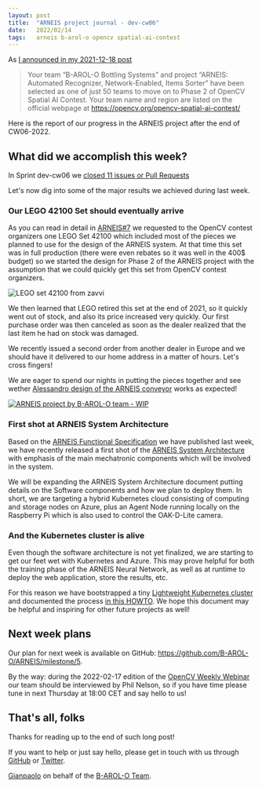 ```yaml
---
layout: post
title:  "ARNEIS project journal - dev-cw06"
date:   2022/02/14
tags: 	arneis b-arol-o opencv spatial-ai-contest
---
```


<!--
<a href="https://opencv.org/opencv-spatial-ai-contest/#finalists"><img src="https://user-images.githubusercontent.com/75182/146637995-3266f15d-81a4-4470-a337-965404340121.jpg" alt="OpenCV Spatial AI Contest Finalist" width="40%"></a>

Welcome to our weekly status report of the [ARNEIS project](https://github.com/B-AROL-O/ARNEIS)!
-->

As [I announced in my 2021-12-18 post](https://gmacario.github.io/posts/2021-12-18-arneis-spatial-ai-finalist)

> Your team “B-AROL-O Bottling Systems” and project “ARNEIS: Automated Recognizer, Network-Enabled, Items Sorter” have been selected as one of just 50 teams to move on to Phase 2 of OpenCV Spatial AI Contest.
> Your team name and region are listed on the official webpage at <https://opencv.org/opencv-spatial-ai-contest/​>

Here is the report of our progress in the ARNEIS project after the end of CW06-2022.

## What did we accomplish this week?

In Sprint dev-cw06 we [closed 11 issues or Pull Requests](https://github.com/B-AROL-O/ARNEIS/milestone/12?closed=1)

Let's now dig into some of the major results we achieved during last week.

### Our LEGO 42100 Set should eventually arrive

As you can read in detail in [ARNEIS#7](https://github.com/B-AROL-O/ARNEIS/issues/7) we requested to the OpenCV contest organizers one LEGO Set 42100 which included most of the pieces we planned to use for the design of the ARNEIS system.
At that time this set was in full production (there were even rebates so it was well in the 400$ budget) so we started the design for Phase 2 of the ARNEIS project with the assumption that we could quickly get this set from OpenCV contest organizers.

![LEGO set 42100 from zavvi](https://user-images.githubusercontent.com/75182/149888035-3b15775f-34a8-4222-9016-1916c3511552.png)

We then learned that LEGO retired this set at the end of 2021, so it quickly went out of stock, and also its price increased very quickly.
Our first purchase order was then canceled as soon as the dealer realized that the last item he had on stock was damaged.

We recently issued a second order from another dealer in Europe and we should have it delivered to our home address in a matter of hours. Let's cross fingers! 

<!--
We eventually made it and we secured a [LEGO&reg; Liebherr R9800 Set](https://www.bricklink.com/v2/catalog/catalogitem.page?S=42100-1#T=S&O={%22iconly%22:0}) which should soon arrive in Torino.

TODO:Photo
-->

We are eager to spend our nights in putting the pieces together and see wether [Alessandro design of the ARNEIS conveyor](https://github.com/B-AROL-O/ARNEIS/tree/main/mocs/studies) works as expected!

[![ARNEIS project by B-AROL-O team - WIP](https://img.youtube.com/vi/7qxbT31U5dE/0.jpg)](https://www.youtube.com/watch?v=7qxbT31U5dE "ARNEIS project by B-AROL-O team - WIP")

### First shot at ARNEIS System Architecture

Based on the [ARNEIS Functional Specification](https://arneis.readthedocs.io/en/latest/architecture/arneis-spec.html) we have published last week, we have recently released a first shot of the [ARNEIS System Architecture](https://arneis.readthedocs.io/en/latest/architecture/arneis-sysarch.html) with emphasis of the main mechatronic components which will be involved in the system.

We will be expanding the ARNEIS System Architecture document putting details on the Software components and how we plan to deploy them.
In short, we are targeting a hybrid Kubernetes cloud consisting of computing and storage nodes on Azure, plus an Agent Node running locally on the Raspberry Pi which is also used to control the OAK-D-Lite camera.

### And the Kubernetes cluster is alive

Even though the software architecture is not yet finalized, we are starting to get our feet wet with Kubernetes and Azure. This may prove helpful for both the training phase of the ARNEIS Neural Network, as well as at runtime to deploy the web application, store the results, etc.

For this reason we have bootstrapped a tiny [Lightweight Kubernetes cluster](https://k3s.io/) and documented the process [in this HOWTO](https://arneis.readthedocs.io/en/latest/howto/howto-install-k3s-for-arneis.html). We hope this document may be helpful and inspiring for other future projects as well!


## Next week plans

Our plan for next week is available on GitHub: <https://github.com/B-AROL-O/ARNEIS/milestone/5>.

<!-- TODO: Add screenshot of <https://github.com/orgs/B-AROL-O/projects/1/views/1> -->

By the way: during the 2022-02-17 edition of the [OpenCV Weekly Webinar](https://twitter.com/opencvweekly) our team should be interviewed by Phil Nelson, so if you have time please tune in next Thursday at 18:00 CET and say hello to us!

## That's all, folks

Thanks for reading up to the end of such long post!

<!-- Thanks for reading up to here! -->

If you want to help or just say hello, please get in touch with us through [GitHub](https://github.com/B-AROL-O/ARNEIS) or [Twitter](https://twitter.com/baroloteam).

[Gianpaolo](https://github.com/gmacario) on behalf of the [B-AROL-O Team](https://github.com/B-AROL-O).

<!-- EOF -->
